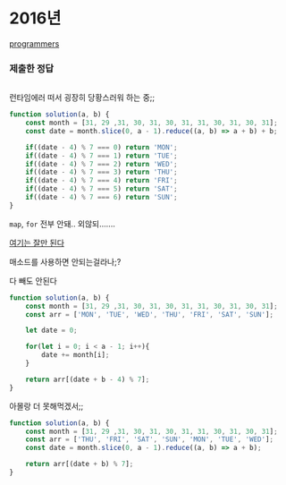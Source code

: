 # 2016년

[programmers](https://programmers.co.kr/learn/courses/30/lessons/12901)

### 제출한 정답
```js
```

런타임에러 떠서 굉장히 당황스러워 하는 중;;
```js
function solution(a, b) {
    const month = [31, 29 ,31, 30, 31, 30, 31, 31, 30, 31, 30, 31];
    const date = month.slice(0, a - 1).reduce((a, b) => a + b) + b;

    if((date - 4) % 7 === 0) return 'MON';
    if((date - 4) % 7 === 1) return 'TUE';
    if((date - 4) % 7 === 2) return 'WED';
    if((date - 4) % 7 === 3) return 'THU';
    if((date - 4) % 7 === 4) return 'FRI';
    if((date - 4) % 7 === 5) return 'SAT';
    if((date - 4) % 7 === 6) return 'SUN';
}
```

`map`, `for` 전부 안돼.. 외않되.......

[여기는 잘만 된다](https://mylittletechdiary.tistory.com/entry/JavaScript-Lv1-2016%EB%85%84)

매소드를 사용하면 안되는걸라나;?

다 빼도 안된다

```js
function solution(a, b) {
    const month = [31, 29 ,31, 30, 31, 30, 31, 31, 30, 31, 30, 31];
    const arr = ['MON', 'TUE', 'WED', 'THU', 'FRI', 'SAT', 'SUN'];

    let date = 0;

    for(let i = 0; i < a - 1; i++){
        date += month[i];
    }

    return arr[(date + b - 4) % 7];
}
```

아몰랑 더 못해먹겠서;;
```js
function solution(a, b) {
    const month = [31, 29 ,31, 30, 31, 30, 31, 31, 30, 31, 30, 31];
    const arr = ['THU', 'FRI', 'SAT', 'SUN', 'MON', 'TUE', 'WED'];
    const date = month.slice(0, a - 1).reduce((a, b) => a + b);

    return arr[(date + b) % 7];
}
```